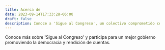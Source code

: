 ```yaml
---
title: Acerca de
date: 2023-09-14T17:33:28-06:00
draft: false
description: Conoce a 'Sigue al Congreso', un colectivo comprometido con la observación y mejora del legislativo en Jalisco.
---
```


Conoce más sobre 'Sigue al Congreso' y participa para un mejor gobierno promoviendo la democracia y rendición de cuentas.


